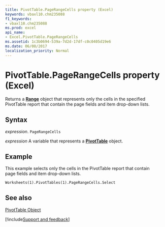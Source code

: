 ```yaml
---
title: PivotTable.PageRangeCells property (Excel)
keywords: vbaxl10.chm235088
f1_keywords:
- vbaxl10.chm235088
ms.prod: excel
api_name:
- Excel.PivotTable.PageRangeCells
ms.assetid: 1c3b0694-539a-7d2d-17df-c0c0405d19e6
ms.date: 06/08/2017
localization_priority: Normal
---
```



# PivotTable.PageRangeCells property (Excel)

Returns a  **[Range](Excel.Range(object).md)** object that represents only the cells in the specified PivotTable report that contain the page fields and item drop-down lists.


## Syntax

_expression_. `PageRangeCells`

_expression_ A variable that represents a **[PivotTable](Excel.PivotTable.md)** object.


## Example

This example selects only the cells in the PivotTable report that contain page fields and item drop-down lists.


```vb
Worksheets(1).PivotTables(1).PageRangeCells.Select
```


## See also


[PivotTable Object](Excel.PivotTable.md)

[!include[Support and feedback](~/includes/feedback-boilerplate.md)]